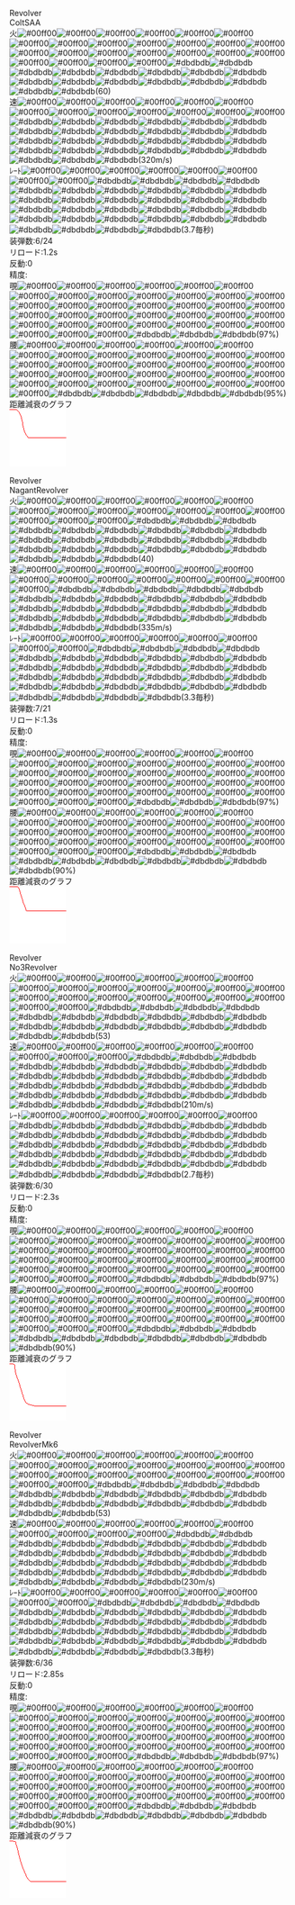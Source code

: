   
Revolver  
ColtSAA  
火![#00ff00](http://placehold.jp/00ff00/00ff00/10x10.png)![#00ff00](http://placehold.jp/00ff00/00ff00/10x10.png)![#00ff00](http://placehold.jp/00ff00/00ff00/10x10.png)![#00ff00](http://placehold.jp/00ff00/00ff00/10x10.png)![#00ff00](http://placehold.jp/00ff00/00ff00/10x10.png)![#00ff00](http://placehold.jp/00ff00/00ff00/10x10.png)![#00ff00](http://placehold.jp/00ff00/00ff00/10x10.png)![#00ff00](http://placehold.jp/00ff00/00ff00/10x10.png)![#00ff00](http://placehold.jp/00ff00/00ff00/10x10.png)![#00ff00](http://placehold.jp/00ff00/00ff00/10x10.png)![#00ff00](http://placehold.jp/00ff00/00ff00/10x10.png)![#00ff00](http://placehold.jp/00ff00/00ff00/10x10.png)![#00ff00](http://placehold.jp/00ff00/00ff00/10x10.png)![#00ff00](http://placehold.jp/00ff00/00ff00/10x10.png)![#00ff00](http://placehold.jp/00ff00/00ff00/10x10.png)![#00ff00](http://placehold.jp/00ff00/00ff00/10x10.png)![#00ff00](http://placehold.jp/00ff00/00ff00/10x10.png)![#00ff00](http://placehold.jp/00ff00/00ff00/10x10.png)![#00ff00](http://placehold.jp/00ff00/00ff00/10x10.png)![#00ff00](http://placehold.jp/00ff00/00ff00/10x10.png)![#00ff00](http://placehold.jp/00ff00/00ff00/10x10.png)![#00ff00](http://placehold.jp/00ff00/00ff00/10x10.png)![#00ff00](http://placehold.jp/00ff00/00ff00/10x10.png)![#00ff00](http://placehold.jp/00ff00/00ff00/10x10.png)![#dbdbdb](http://placehold.jp/000000/0000000/10x10.png)![#dbdbdb](http://placehold.jp/000000/0000000/10x10.png)![#dbdbdb](http://placehold.jp/000000/0000000/10x10.png)![#dbdbdb](http://placehold.jp/000000/0000000/10x10.png)![#dbdbdb](http://placehold.jp/000000/0000000/10x10.png)![#dbdbdb](http://placehold.jp/000000/0000000/10x10.png)![#dbdbdb](http://placehold.jp/000000/0000000/10x10.png)![#dbdbdb](http://placehold.jp/000000/0000000/10x10.png)![#dbdbdb](http://placehold.jp/000000/0000000/10x10.png)![#dbdbdb](http://placehold.jp/000000/0000000/10x10.png)![#dbdbdb](http://placehold.jp/000000/0000000/10x10.png)![#dbdbdb](http://placehold.jp/000000/0000000/10x10.png)![#dbdbdb](http://placehold.jp/000000/0000000/10x10.png)![#dbdbdb](http://placehold.jp/000000/0000000/10x10.png)![#dbdbdb](http://placehold.jp/000000/0000000/10x10.png)![#dbdbdb](http://placehold.jp/000000/0000000/10x10.png)(60)  
速![#00ff00](http://placehold.jp/00ff00/00ff00/10x10.png)![#00ff00](http://placehold.jp/00ff00/00ff00/10x10.png)![#00ff00](http://placehold.jp/00ff00/00ff00/10x10.png)![#00ff00](http://placehold.jp/00ff00/00ff00/10x10.png)![#00ff00](http://placehold.jp/00ff00/00ff00/10x10.png)![#00ff00](http://placehold.jp/00ff00/00ff00/10x10.png)![#00ff00](http://placehold.jp/00ff00/00ff00/10x10.png)![#00ff00](http://placehold.jp/00ff00/00ff00/10x10.png)![#00ff00](http://placehold.jp/00ff00/00ff00/10x10.png)![#00ff00](http://placehold.jp/00ff00/00ff00/10x10.png)![#00ff00](http://placehold.jp/00ff00/00ff00/10x10.png)![#00ff00](http://placehold.jp/00ff00/00ff00/10x10.png)![#00ff00](http://placehold.jp/00ff00/00ff00/10x10.png)![#dbdbdb](http://placehold.jp/000000/0000000/10x10.png)![#dbdbdb](http://placehold.jp/000000/0000000/10x10.png)![#dbdbdb](http://placehold.jp/000000/0000000/10x10.png)![#dbdbdb](http://placehold.jp/000000/0000000/10x10.png)![#dbdbdb](http://placehold.jp/000000/0000000/10x10.png)![#dbdbdb](http://placehold.jp/000000/0000000/10x10.png)![#dbdbdb](http://placehold.jp/000000/0000000/10x10.png)![#dbdbdb](http://placehold.jp/000000/0000000/10x10.png)![#dbdbdb](http://placehold.jp/000000/0000000/10x10.png)![#dbdbdb](http://placehold.jp/000000/0000000/10x10.png)![#dbdbdb](http://placehold.jp/000000/0000000/10x10.png)![#dbdbdb](http://placehold.jp/000000/0000000/10x10.png)![#dbdbdb](http://placehold.jp/000000/0000000/10x10.png)![#dbdbdb](http://placehold.jp/000000/0000000/10x10.png)![#dbdbdb](http://placehold.jp/000000/0000000/10x10.png)![#dbdbdb](http://placehold.jp/000000/0000000/10x10.png)![#dbdbdb](http://placehold.jp/000000/0000000/10x10.png)![#dbdbdb](http://placehold.jp/000000/0000000/10x10.png)![#dbdbdb](http://placehold.jp/000000/0000000/10x10.png)![#dbdbdb](http://placehold.jp/000000/0000000/10x10.png)![#dbdbdb](http://placehold.jp/000000/0000000/10x10.png)![#dbdbdb](http://placehold.jp/000000/0000000/10x10.png)![#dbdbdb](http://placehold.jp/000000/0000000/10x10.png)![#dbdbdb](http://placehold.jp/000000/0000000/10x10.png)![#dbdbdb](http://placehold.jp/000000/0000000/10x10.png)![#dbdbdb](http://placehold.jp/000000/0000000/10x10.png)![#dbdbdb](http://placehold.jp/000000/0000000/10x10.png)(320m/s)  
ﾚｰﾄ![#00ff00](http://placehold.jp/00ff00/00ff00/10x10.png)![#00ff00](http://placehold.jp/00ff00/00ff00/10x10.png)![#00ff00](http://placehold.jp/00ff00/00ff00/10x10.png)![#00ff00](http://placehold.jp/00ff00/00ff00/10x10.png)![#00ff00](http://placehold.jp/00ff00/00ff00/10x10.png)![#00ff00](http://placehold.jp/00ff00/00ff00/10x10.png)![#00ff00](http://placehold.jp/00ff00/00ff00/10x10.png)![#00ff00](http://placehold.jp/00ff00/00ff00/10x10.png)![#dbdbdb](http://placehold.jp/000000/0000000/10x10.png)![#dbdbdb](http://placehold.jp/000000/0000000/10x10.png)![#dbdbdb](http://placehold.jp/000000/0000000/10x10.png)![#dbdbdb](http://placehold.jp/000000/0000000/10x10.png)![#dbdbdb](http://placehold.jp/000000/0000000/10x10.png)![#dbdbdb](http://placehold.jp/000000/0000000/10x10.png)![#dbdbdb](http://placehold.jp/000000/0000000/10x10.png)![#dbdbdb](http://placehold.jp/000000/0000000/10x10.png)![#dbdbdb](http://placehold.jp/000000/0000000/10x10.png)![#dbdbdb](http://placehold.jp/000000/0000000/10x10.png)![#dbdbdb](http://placehold.jp/000000/0000000/10x10.png)![#dbdbdb](http://placehold.jp/000000/0000000/10x10.png)![#dbdbdb](http://placehold.jp/000000/0000000/10x10.png)![#dbdbdb](http://placehold.jp/000000/0000000/10x10.png)![#dbdbdb](http://placehold.jp/000000/0000000/10x10.png)![#dbdbdb](http://placehold.jp/000000/0000000/10x10.png)![#dbdbdb](http://placehold.jp/000000/0000000/10x10.png)![#dbdbdb](http://placehold.jp/000000/0000000/10x10.png)![#dbdbdb](http://placehold.jp/000000/0000000/10x10.png)![#dbdbdb](http://placehold.jp/000000/0000000/10x10.png)![#dbdbdb](http://placehold.jp/000000/0000000/10x10.png)![#dbdbdb](http://placehold.jp/000000/0000000/10x10.png)![#dbdbdb](http://placehold.jp/000000/0000000/10x10.png)![#dbdbdb](http://placehold.jp/000000/0000000/10x10.png)![#dbdbdb](http://placehold.jp/000000/0000000/10x10.png)![#dbdbdb](http://placehold.jp/000000/0000000/10x10.png)![#dbdbdb](http://placehold.jp/000000/0000000/10x10.png)![#dbdbdb](http://placehold.jp/000000/0000000/10x10.png)![#dbdbdb](http://placehold.jp/000000/0000000/10x10.png)![#dbdbdb](http://placehold.jp/000000/0000000/10x10.png)![#dbdbdb](http://placehold.jp/000000/0000000/10x10.png)![#dbdbdb](http://placehold.jp/000000/0000000/10x10.png)(3.7毎秒)  
装弾数:6/24  
リロード:1.2s  
反動:0  
精度:  
覗![#00ff00](http://placehold.jp/00ff00/00ff00/10x10.png)![#00ff00](http://placehold.jp/00ff00/00ff00/10x10.png)![#00ff00](http://placehold.jp/00ff00/00ff00/10x10.png)![#00ff00](http://placehold.jp/00ff00/00ff00/10x10.png)![#00ff00](http://placehold.jp/00ff00/00ff00/10x10.png)![#00ff00](http://placehold.jp/00ff00/00ff00/10x10.png)![#00ff00](http://placehold.jp/00ff00/00ff00/10x10.png)![#00ff00](http://placehold.jp/00ff00/00ff00/10x10.png)![#00ff00](http://placehold.jp/00ff00/00ff00/10x10.png)![#00ff00](http://placehold.jp/00ff00/00ff00/10x10.png)![#00ff00](http://placehold.jp/00ff00/00ff00/10x10.png)![#00ff00](http://placehold.jp/00ff00/00ff00/10x10.png)![#00ff00](http://placehold.jp/00ff00/00ff00/10x10.png)![#00ff00](http://placehold.jp/00ff00/00ff00/10x10.png)![#00ff00](http://placehold.jp/00ff00/00ff00/10x10.png)![#00ff00](http://placehold.jp/00ff00/00ff00/10x10.png)![#00ff00](http://placehold.jp/00ff00/00ff00/10x10.png)![#00ff00](http://placehold.jp/00ff00/00ff00/10x10.png)![#00ff00](http://placehold.jp/00ff00/00ff00/10x10.png)![#00ff00](http://placehold.jp/00ff00/00ff00/10x10.png)![#00ff00](http://placehold.jp/00ff00/00ff00/10x10.png)![#00ff00](http://placehold.jp/00ff00/00ff00/10x10.png)![#00ff00](http://placehold.jp/00ff00/00ff00/10x10.png)![#00ff00](http://placehold.jp/00ff00/00ff00/10x10.png)![#00ff00](http://placehold.jp/00ff00/00ff00/10x10.png)![#00ff00](http://placehold.jp/00ff00/00ff00/10x10.png)![#00ff00](http://placehold.jp/00ff00/00ff00/10x10.png)![#00ff00](http://placehold.jp/00ff00/00ff00/10x10.png)![#00ff00](http://placehold.jp/00ff00/00ff00/10x10.png)![#00ff00](http://placehold.jp/00ff00/00ff00/10x10.png)![#00ff00](http://placehold.jp/00ff00/00ff00/10x10.png)![#00ff00](http://placehold.jp/00ff00/00ff00/10x10.png)![#00ff00](http://placehold.jp/00ff00/00ff00/10x10.png)![#00ff00](http://placehold.jp/00ff00/00ff00/10x10.png)![#00ff00](http://placehold.jp/00ff00/00ff00/10x10.png)![#00ff00](http://placehold.jp/00ff00/00ff00/10x10.png)![#00ff00](http://placehold.jp/00ff00/00ff00/10x10.png)![#dbdbdb](http://placehold.jp/000000/0000000/10x10.png)![#dbdbdb](http://placehold.jp/000000/0000000/10x10.png)![#dbdbdb](http://placehold.jp/000000/0000000/10x10.png)(97%)  
腰![#00ff00](http://placehold.jp/00ff00/00ff00/10x10.png)![#00ff00](http://placehold.jp/00ff00/00ff00/10x10.png)![#00ff00](http://placehold.jp/00ff00/00ff00/10x10.png)![#00ff00](http://placehold.jp/00ff00/00ff00/10x10.png)![#00ff00](http://placehold.jp/00ff00/00ff00/10x10.png)![#00ff00](http://placehold.jp/00ff00/00ff00/10x10.png)![#00ff00](http://placehold.jp/00ff00/00ff00/10x10.png)![#00ff00](http://placehold.jp/00ff00/00ff00/10x10.png)![#00ff00](http://placehold.jp/00ff00/00ff00/10x10.png)![#00ff00](http://placehold.jp/00ff00/00ff00/10x10.png)![#00ff00](http://placehold.jp/00ff00/00ff00/10x10.png)![#00ff00](http://placehold.jp/00ff00/00ff00/10x10.png)![#00ff00](http://placehold.jp/00ff00/00ff00/10x10.png)![#00ff00](http://placehold.jp/00ff00/00ff00/10x10.png)![#00ff00](http://placehold.jp/00ff00/00ff00/10x10.png)![#00ff00](http://placehold.jp/00ff00/00ff00/10x10.png)![#00ff00](http://placehold.jp/00ff00/00ff00/10x10.png)![#00ff00](http://placehold.jp/00ff00/00ff00/10x10.png)![#00ff00](http://placehold.jp/00ff00/00ff00/10x10.png)![#00ff00](http://placehold.jp/00ff00/00ff00/10x10.png)![#00ff00](http://placehold.jp/00ff00/00ff00/10x10.png)![#00ff00](http://placehold.jp/00ff00/00ff00/10x10.png)![#00ff00](http://placehold.jp/00ff00/00ff00/10x10.png)![#00ff00](http://placehold.jp/00ff00/00ff00/10x10.png)![#00ff00](http://placehold.jp/00ff00/00ff00/10x10.png)![#00ff00](http://placehold.jp/00ff00/00ff00/10x10.png)![#00ff00](http://placehold.jp/00ff00/00ff00/10x10.png)![#00ff00](http://placehold.jp/00ff00/00ff00/10x10.png)![#00ff00](http://placehold.jp/00ff00/00ff00/10x10.png)![#00ff00](http://placehold.jp/00ff00/00ff00/10x10.png)![#00ff00](http://placehold.jp/00ff00/00ff00/10x10.png)![#00ff00](http://placehold.jp/00ff00/00ff00/10x10.png)![#00ff00](http://placehold.jp/00ff00/00ff00/10x10.png)![#00ff00](http://placehold.jp/00ff00/00ff00/10x10.png)![#00ff00](http://placehold.jp/00ff00/00ff00/10x10.png)![#dbdbdb](http://placehold.jp/000000/0000000/10x10.png)![#dbdbdb](http://placehold.jp/000000/0000000/10x10.png)![#dbdbdb](http://placehold.jp/000000/0000000/10x10.png)![#dbdbdb](http://placehold.jp/000000/0000000/10x10.png)![#dbdbdb](http://placehold.jp/000000/0000000/10x10.png)(95%)  
距離減衰のグラフ  
![ColtSAA](https://raw.githubusercontent.com/MineDeepRock/MineDeepRock.github.io/master/data/ColtSAA.png)
  
Revolver  
NagantRevolver  
火![#00ff00](http://placehold.jp/00ff00/00ff00/10x10.png)![#00ff00](http://placehold.jp/00ff00/00ff00/10x10.png)![#00ff00](http://placehold.jp/00ff00/00ff00/10x10.png)![#00ff00](http://placehold.jp/00ff00/00ff00/10x10.png)![#00ff00](http://placehold.jp/00ff00/00ff00/10x10.png)![#00ff00](http://placehold.jp/00ff00/00ff00/10x10.png)![#00ff00](http://placehold.jp/00ff00/00ff00/10x10.png)![#00ff00](http://placehold.jp/00ff00/00ff00/10x10.png)![#00ff00](http://placehold.jp/00ff00/00ff00/10x10.png)![#00ff00](http://placehold.jp/00ff00/00ff00/10x10.png)![#00ff00](http://placehold.jp/00ff00/00ff00/10x10.png)![#00ff00](http://placehold.jp/00ff00/00ff00/10x10.png)![#00ff00](http://placehold.jp/00ff00/00ff00/10x10.png)![#00ff00](http://placehold.jp/00ff00/00ff00/10x10.png)![#00ff00](http://placehold.jp/00ff00/00ff00/10x10.png)![#00ff00](http://placehold.jp/00ff00/00ff00/10x10.png)![#dbdbdb](http://placehold.jp/000000/0000000/10x10.png)![#dbdbdb](http://placehold.jp/000000/0000000/10x10.png)![#dbdbdb](http://placehold.jp/000000/0000000/10x10.png)![#dbdbdb](http://placehold.jp/000000/0000000/10x10.png)![#dbdbdb](http://placehold.jp/000000/0000000/10x10.png)![#dbdbdb](http://placehold.jp/000000/0000000/10x10.png)![#dbdbdb](http://placehold.jp/000000/0000000/10x10.png)![#dbdbdb](http://placehold.jp/000000/0000000/10x10.png)![#dbdbdb](http://placehold.jp/000000/0000000/10x10.png)![#dbdbdb](http://placehold.jp/000000/0000000/10x10.png)![#dbdbdb](http://placehold.jp/000000/0000000/10x10.png)![#dbdbdb](http://placehold.jp/000000/0000000/10x10.png)![#dbdbdb](http://placehold.jp/000000/0000000/10x10.png)![#dbdbdb](http://placehold.jp/000000/0000000/10x10.png)![#dbdbdb](http://placehold.jp/000000/0000000/10x10.png)![#dbdbdb](http://placehold.jp/000000/0000000/10x10.png)![#dbdbdb](http://placehold.jp/000000/0000000/10x10.png)![#dbdbdb](http://placehold.jp/000000/0000000/10x10.png)![#dbdbdb](http://placehold.jp/000000/0000000/10x10.png)![#dbdbdb](http://placehold.jp/000000/0000000/10x10.png)![#dbdbdb](http://placehold.jp/000000/0000000/10x10.png)![#dbdbdb](http://placehold.jp/000000/0000000/10x10.png)![#dbdbdb](http://placehold.jp/000000/0000000/10x10.png)![#dbdbdb](http://placehold.jp/000000/0000000/10x10.png)(40)  
速![#00ff00](http://placehold.jp/00ff00/00ff00/10x10.png)![#00ff00](http://placehold.jp/00ff00/00ff00/10x10.png)![#00ff00](http://placehold.jp/00ff00/00ff00/10x10.png)![#00ff00](http://placehold.jp/00ff00/00ff00/10x10.png)![#00ff00](http://placehold.jp/00ff00/00ff00/10x10.png)![#00ff00](http://placehold.jp/00ff00/00ff00/10x10.png)![#00ff00](http://placehold.jp/00ff00/00ff00/10x10.png)![#00ff00](http://placehold.jp/00ff00/00ff00/10x10.png)![#00ff00](http://placehold.jp/00ff00/00ff00/10x10.png)![#00ff00](http://placehold.jp/00ff00/00ff00/10x10.png)![#00ff00](http://placehold.jp/00ff00/00ff00/10x10.png)![#00ff00](http://placehold.jp/00ff00/00ff00/10x10.png)![#00ff00](http://placehold.jp/00ff00/00ff00/10x10.png)![#00ff00](http://placehold.jp/00ff00/00ff00/10x10.png)![#dbdbdb](http://placehold.jp/000000/0000000/10x10.png)![#dbdbdb](http://placehold.jp/000000/0000000/10x10.png)![#dbdbdb](http://placehold.jp/000000/0000000/10x10.png)![#dbdbdb](http://placehold.jp/000000/0000000/10x10.png)![#dbdbdb](http://placehold.jp/000000/0000000/10x10.png)![#dbdbdb](http://placehold.jp/000000/0000000/10x10.png)![#dbdbdb](http://placehold.jp/000000/0000000/10x10.png)![#dbdbdb](http://placehold.jp/000000/0000000/10x10.png)![#dbdbdb](http://placehold.jp/000000/0000000/10x10.png)![#dbdbdb](http://placehold.jp/000000/0000000/10x10.png)![#dbdbdb](http://placehold.jp/000000/0000000/10x10.png)![#dbdbdb](http://placehold.jp/000000/0000000/10x10.png)![#dbdbdb](http://placehold.jp/000000/0000000/10x10.png)![#dbdbdb](http://placehold.jp/000000/0000000/10x10.png)![#dbdbdb](http://placehold.jp/000000/0000000/10x10.png)![#dbdbdb](http://placehold.jp/000000/0000000/10x10.png)![#dbdbdb](http://placehold.jp/000000/0000000/10x10.png)![#dbdbdb](http://placehold.jp/000000/0000000/10x10.png)![#dbdbdb](http://placehold.jp/000000/0000000/10x10.png)![#dbdbdb](http://placehold.jp/000000/0000000/10x10.png)![#dbdbdb](http://placehold.jp/000000/0000000/10x10.png)![#dbdbdb](http://placehold.jp/000000/0000000/10x10.png)![#dbdbdb](http://placehold.jp/000000/0000000/10x10.png)![#dbdbdb](http://placehold.jp/000000/0000000/10x10.png)![#dbdbdb](http://placehold.jp/000000/0000000/10x10.png)![#dbdbdb](http://placehold.jp/000000/0000000/10x10.png)(335m/s)  
ﾚｰﾄ![#00ff00](http://placehold.jp/00ff00/00ff00/10x10.png)![#00ff00](http://placehold.jp/00ff00/00ff00/10x10.png)![#00ff00](http://placehold.jp/00ff00/00ff00/10x10.png)![#00ff00](http://placehold.jp/00ff00/00ff00/10x10.png)![#00ff00](http://placehold.jp/00ff00/00ff00/10x10.png)![#00ff00](http://placehold.jp/00ff00/00ff00/10x10.png)![#00ff00](http://placehold.jp/00ff00/00ff00/10x10.png)![#00ff00](http://placehold.jp/00ff00/00ff00/10x10.png)![#dbdbdb](http://placehold.jp/000000/0000000/10x10.png)![#dbdbdb](http://placehold.jp/000000/0000000/10x10.png)![#dbdbdb](http://placehold.jp/000000/0000000/10x10.png)![#dbdbdb](http://placehold.jp/000000/0000000/10x10.png)![#dbdbdb](http://placehold.jp/000000/0000000/10x10.png)![#dbdbdb](http://placehold.jp/000000/0000000/10x10.png)![#dbdbdb](http://placehold.jp/000000/0000000/10x10.png)![#dbdbdb](http://placehold.jp/000000/0000000/10x10.png)![#dbdbdb](http://placehold.jp/000000/0000000/10x10.png)![#dbdbdb](http://placehold.jp/000000/0000000/10x10.png)![#dbdbdb](http://placehold.jp/000000/0000000/10x10.png)![#dbdbdb](http://placehold.jp/000000/0000000/10x10.png)![#dbdbdb](http://placehold.jp/000000/0000000/10x10.png)![#dbdbdb](http://placehold.jp/000000/0000000/10x10.png)![#dbdbdb](http://placehold.jp/000000/0000000/10x10.png)![#dbdbdb](http://placehold.jp/000000/0000000/10x10.png)![#dbdbdb](http://placehold.jp/000000/0000000/10x10.png)![#dbdbdb](http://placehold.jp/000000/0000000/10x10.png)![#dbdbdb](http://placehold.jp/000000/0000000/10x10.png)![#dbdbdb](http://placehold.jp/000000/0000000/10x10.png)![#dbdbdb](http://placehold.jp/000000/0000000/10x10.png)![#dbdbdb](http://placehold.jp/000000/0000000/10x10.png)![#dbdbdb](http://placehold.jp/000000/0000000/10x10.png)![#dbdbdb](http://placehold.jp/000000/0000000/10x10.png)![#dbdbdb](http://placehold.jp/000000/0000000/10x10.png)![#dbdbdb](http://placehold.jp/000000/0000000/10x10.png)![#dbdbdb](http://placehold.jp/000000/0000000/10x10.png)![#dbdbdb](http://placehold.jp/000000/0000000/10x10.png)![#dbdbdb](http://placehold.jp/000000/0000000/10x10.png)![#dbdbdb](http://placehold.jp/000000/0000000/10x10.png)![#dbdbdb](http://placehold.jp/000000/0000000/10x10.png)![#dbdbdb](http://placehold.jp/000000/0000000/10x10.png)(3.3毎秒)  
装弾数:7/21  
リロード:1.3s  
反動:0  
精度:  
覗![#00ff00](http://placehold.jp/00ff00/00ff00/10x10.png)![#00ff00](http://placehold.jp/00ff00/00ff00/10x10.png)![#00ff00](http://placehold.jp/00ff00/00ff00/10x10.png)![#00ff00](http://placehold.jp/00ff00/00ff00/10x10.png)![#00ff00](http://placehold.jp/00ff00/00ff00/10x10.png)![#00ff00](http://placehold.jp/00ff00/00ff00/10x10.png)![#00ff00](http://placehold.jp/00ff00/00ff00/10x10.png)![#00ff00](http://placehold.jp/00ff00/00ff00/10x10.png)![#00ff00](http://placehold.jp/00ff00/00ff00/10x10.png)![#00ff00](http://placehold.jp/00ff00/00ff00/10x10.png)![#00ff00](http://placehold.jp/00ff00/00ff00/10x10.png)![#00ff00](http://placehold.jp/00ff00/00ff00/10x10.png)![#00ff00](http://placehold.jp/00ff00/00ff00/10x10.png)![#00ff00](http://placehold.jp/00ff00/00ff00/10x10.png)![#00ff00](http://placehold.jp/00ff00/00ff00/10x10.png)![#00ff00](http://placehold.jp/00ff00/00ff00/10x10.png)![#00ff00](http://placehold.jp/00ff00/00ff00/10x10.png)![#00ff00](http://placehold.jp/00ff00/00ff00/10x10.png)![#00ff00](http://placehold.jp/00ff00/00ff00/10x10.png)![#00ff00](http://placehold.jp/00ff00/00ff00/10x10.png)![#00ff00](http://placehold.jp/00ff00/00ff00/10x10.png)![#00ff00](http://placehold.jp/00ff00/00ff00/10x10.png)![#00ff00](http://placehold.jp/00ff00/00ff00/10x10.png)![#00ff00](http://placehold.jp/00ff00/00ff00/10x10.png)![#00ff00](http://placehold.jp/00ff00/00ff00/10x10.png)![#00ff00](http://placehold.jp/00ff00/00ff00/10x10.png)![#00ff00](http://placehold.jp/00ff00/00ff00/10x10.png)![#00ff00](http://placehold.jp/00ff00/00ff00/10x10.png)![#00ff00](http://placehold.jp/00ff00/00ff00/10x10.png)![#00ff00](http://placehold.jp/00ff00/00ff00/10x10.png)![#00ff00](http://placehold.jp/00ff00/00ff00/10x10.png)![#00ff00](http://placehold.jp/00ff00/00ff00/10x10.png)![#00ff00](http://placehold.jp/00ff00/00ff00/10x10.png)![#00ff00](http://placehold.jp/00ff00/00ff00/10x10.png)![#00ff00](http://placehold.jp/00ff00/00ff00/10x10.png)![#00ff00](http://placehold.jp/00ff00/00ff00/10x10.png)![#00ff00](http://placehold.jp/00ff00/00ff00/10x10.png)![#dbdbdb](http://placehold.jp/000000/0000000/10x10.png)![#dbdbdb](http://placehold.jp/000000/0000000/10x10.png)![#dbdbdb](http://placehold.jp/000000/0000000/10x10.png)(97%)  
腰![#00ff00](http://placehold.jp/00ff00/00ff00/10x10.png)![#00ff00](http://placehold.jp/00ff00/00ff00/10x10.png)![#00ff00](http://placehold.jp/00ff00/00ff00/10x10.png)![#00ff00](http://placehold.jp/00ff00/00ff00/10x10.png)![#00ff00](http://placehold.jp/00ff00/00ff00/10x10.png)![#00ff00](http://placehold.jp/00ff00/00ff00/10x10.png)![#00ff00](http://placehold.jp/00ff00/00ff00/10x10.png)![#00ff00](http://placehold.jp/00ff00/00ff00/10x10.png)![#00ff00](http://placehold.jp/00ff00/00ff00/10x10.png)![#00ff00](http://placehold.jp/00ff00/00ff00/10x10.png)![#00ff00](http://placehold.jp/00ff00/00ff00/10x10.png)![#00ff00](http://placehold.jp/00ff00/00ff00/10x10.png)![#00ff00](http://placehold.jp/00ff00/00ff00/10x10.png)![#00ff00](http://placehold.jp/00ff00/00ff00/10x10.png)![#00ff00](http://placehold.jp/00ff00/00ff00/10x10.png)![#00ff00](http://placehold.jp/00ff00/00ff00/10x10.png)![#00ff00](http://placehold.jp/00ff00/00ff00/10x10.png)![#00ff00](http://placehold.jp/00ff00/00ff00/10x10.png)![#00ff00](http://placehold.jp/00ff00/00ff00/10x10.png)![#00ff00](http://placehold.jp/00ff00/00ff00/10x10.png)![#00ff00](http://placehold.jp/00ff00/00ff00/10x10.png)![#00ff00](http://placehold.jp/00ff00/00ff00/10x10.png)![#00ff00](http://placehold.jp/00ff00/00ff00/10x10.png)![#00ff00](http://placehold.jp/00ff00/00ff00/10x10.png)![#00ff00](http://placehold.jp/00ff00/00ff00/10x10.png)![#00ff00](http://placehold.jp/00ff00/00ff00/10x10.png)![#00ff00](http://placehold.jp/00ff00/00ff00/10x10.png)![#00ff00](http://placehold.jp/00ff00/00ff00/10x10.png)![#00ff00](http://placehold.jp/00ff00/00ff00/10x10.png)![#00ff00](http://placehold.jp/00ff00/00ff00/10x10.png)![#dbdbdb](http://placehold.jp/000000/0000000/10x10.png)![#dbdbdb](http://placehold.jp/000000/0000000/10x10.png)![#dbdbdb](http://placehold.jp/000000/0000000/10x10.png)![#dbdbdb](http://placehold.jp/000000/0000000/10x10.png)![#dbdbdb](http://placehold.jp/000000/0000000/10x10.png)![#dbdbdb](http://placehold.jp/000000/0000000/10x10.png)![#dbdbdb](http://placehold.jp/000000/0000000/10x10.png)![#dbdbdb](http://placehold.jp/000000/0000000/10x10.png)![#dbdbdb](http://placehold.jp/000000/0000000/10x10.png)![#dbdbdb](http://placehold.jp/000000/0000000/10x10.png)(90%)  
距離減衰のグラフ  
![NagantRevolver](https://raw.githubusercontent.com/MineDeepRock/MineDeepRock.github.io/master/data/NagantRevolver.png)
  
Revolver  
No3Revolver  
火![#00ff00](http://placehold.jp/00ff00/00ff00/10x10.png)![#00ff00](http://placehold.jp/00ff00/00ff00/10x10.png)![#00ff00](http://placehold.jp/00ff00/00ff00/10x10.png)![#00ff00](http://placehold.jp/00ff00/00ff00/10x10.png)![#00ff00](http://placehold.jp/00ff00/00ff00/10x10.png)![#00ff00](http://placehold.jp/00ff00/00ff00/10x10.png)![#00ff00](http://placehold.jp/00ff00/00ff00/10x10.png)![#00ff00](http://placehold.jp/00ff00/00ff00/10x10.png)![#00ff00](http://placehold.jp/00ff00/00ff00/10x10.png)![#00ff00](http://placehold.jp/00ff00/00ff00/10x10.png)![#00ff00](http://placehold.jp/00ff00/00ff00/10x10.png)![#00ff00](http://placehold.jp/00ff00/00ff00/10x10.png)![#00ff00](http://placehold.jp/00ff00/00ff00/10x10.png)![#00ff00](http://placehold.jp/00ff00/00ff00/10x10.png)![#00ff00](http://placehold.jp/00ff00/00ff00/10x10.png)![#00ff00](http://placehold.jp/00ff00/00ff00/10x10.png)![#00ff00](http://placehold.jp/00ff00/00ff00/10x10.png)![#00ff00](http://placehold.jp/00ff00/00ff00/10x10.png)![#00ff00](http://placehold.jp/00ff00/00ff00/10x10.png)![#00ff00](http://placehold.jp/00ff00/00ff00/10x10.png)![#00ff00](http://placehold.jp/00ff00/00ff00/10x10.png)![#00ff00](http://placehold.jp/00ff00/00ff00/10x10.png)![#dbdbdb](http://placehold.jp/000000/0000000/10x10.png)![#dbdbdb](http://placehold.jp/000000/0000000/10x10.png)![#dbdbdb](http://placehold.jp/000000/0000000/10x10.png)![#dbdbdb](http://placehold.jp/000000/0000000/10x10.png)![#dbdbdb](http://placehold.jp/000000/0000000/10x10.png)![#dbdbdb](http://placehold.jp/000000/0000000/10x10.png)![#dbdbdb](http://placehold.jp/000000/0000000/10x10.png)![#dbdbdb](http://placehold.jp/000000/0000000/10x10.png)![#dbdbdb](http://placehold.jp/000000/0000000/10x10.png)![#dbdbdb](http://placehold.jp/000000/0000000/10x10.png)![#dbdbdb](http://placehold.jp/000000/0000000/10x10.png)![#dbdbdb](http://placehold.jp/000000/0000000/10x10.png)![#dbdbdb](http://placehold.jp/000000/0000000/10x10.png)![#dbdbdb](http://placehold.jp/000000/0000000/10x10.png)![#dbdbdb](http://placehold.jp/000000/0000000/10x10.png)![#dbdbdb](http://placehold.jp/000000/0000000/10x10.png)![#dbdbdb](http://placehold.jp/000000/0000000/10x10.png)![#dbdbdb](http://placehold.jp/000000/0000000/10x10.png)(53)  
速![#00ff00](http://placehold.jp/00ff00/00ff00/10x10.png)![#00ff00](http://placehold.jp/00ff00/00ff00/10x10.png)![#00ff00](http://placehold.jp/00ff00/00ff00/10x10.png)![#00ff00](http://placehold.jp/00ff00/00ff00/10x10.png)![#00ff00](http://placehold.jp/00ff00/00ff00/10x10.png)![#00ff00](http://placehold.jp/00ff00/00ff00/10x10.png)![#00ff00](http://placehold.jp/00ff00/00ff00/10x10.png)![#00ff00](http://placehold.jp/00ff00/00ff00/10x10.png)![#00ff00](http://placehold.jp/00ff00/00ff00/10x10.png)![#dbdbdb](http://placehold.jp/000000/0000000/10x10.png)![#dbdbdb](http://placehold.jp/000000/0000000/10x10.png)![#dbdbdb](http://placehold.jp/000000/0000000/10x10.png)![#dbdbdb](http://placehold.jp/000000/0000000/10x10.png)![#dbdbdb](http://placehold.jp/000000/0000000/10x10.png)![#dbdbdb](http://placehold.jp/000000/0000000/10x10.png)![#dbdbdb](http://placehold.jp/000000/0000000/10x10.png)![#dbdbdb](http://placehold.jp/000000/0000000/10x10.png)![#dbdbdb](http://placehold.jp/000000/0000000/10x10.png)![#dbdbdb](http://placehold.jp/000000/0000000/10x10.png)![#dbdbdb](http://placehold.jp/000000/0000000/10x10.png)![#dbdbdb](http://placehold.jp/000000/0000000/10x10.png)![#dbdbdb](http://placehold.jp/000000/0000000/10x10.png)![#dbdbdb](http://placehold.jp/000000/0000000/10x10.png)![#dbdbdb](http://placehold.jp/000000/0000000/10x10.png)![#dbdbdb](http://placehold.jp/000000/0000000/10x10.png)![#dbdbdb](http://placehold.jp/000000/0000000/10x10.png)![#dbdbdb](http://placehold.jp/000000/0000000/10x10.png)![#dbdbdb](http://placehold.jp/000000/0000000/10x10.png)![#dbdbdb](http://placehold.jp/000000/0000000/10x10.png)![#dbdbdb](http://placehold.jp/000000/0000000/10x10.png)![#dbdbdb](http://placehold.jp/000000/0000000/10x10.png)![#dbdbdb](http://placehold.jp/000000/0000000/10x10.png)![#dbdbdb](http://placehold.jp/000000/0000000/10x10.png)![#dbdbdb](http://placehold.jp/000000/0000000/10x10.png)![#dbdbdb](http://placehold.jp/000000/0000000/10x10.png)![#dbdbdb](http://placehold.jp/000000/0000000/10x10.png)![#dbdbdb](http://placehold.jp/000000/0000000/10x10.png)![#dbdbdb](http://placehold.jp/000000/0000000/10x10.png)![#dbdbdb](http://placehold.jp/000000/0000000/10x10.png)![#dbdbdb](http://placehold.jp/000000/0000000/10x10.png)(210m/s)  
ﾚｰﾄ![#00ff00](http://placehold.jp/00ff00/00ff00/10x10.png)![#00ff00](http://placehold.jp/00ff00/00ff00/10x10.png)![#00ff00](http://placehold.jp/00ff00/00ff00/10x10.png)![#00ff00](http://placehold.jp/00ff00/00ff00/10x10.png)![#00ff00](http://placehold.jp/00ff00/00ff00/10x10.png)![#00ff00](http://placehold.jp/00ff00/00ff00/10x10.png)![#dbdbdb](http://placehold.jp/000000/0000000/10x10.png)![#dbdbdb](http://placehold.jp/000000/0000000/10x10.png)![#dbdbdb](http://placehold.jp/000000/0000000/10x10.png)![#dbdbdb](http://placehold.jp/000000/0000000/10x10.png)![#dbdbdb](http://placehold.jp/000000/0000000/10x10.png)![#dbdbdb](http://placehold.jp/000000/0000000/10x10.png)![#dbdbdb](http://placehold.jp/000000/0000000/10x10.png)![#dbdbdb](http://placehold.jp/000000/0000000/10x10.png)![#dbdbdb](http://placehold.jp/000000/0000000/10x10.png)![#dbdbdb](http://placehold.jp/000000/0000000/10x10.png)![#dbdbdb](http://placehold.jp/000000/0000000/10x10.png)![#dbdbdb](http://placehold.jp/000000/0000000/10x10.png)![#dbdbdb](http://placehold.jp/000000/0000000/10x10.png)![#dbdbdb](http://placehold.jp/000000/0000000/10x10.png)![#dbdbdb](http://placehold.jp/000000/0000000/10x10.png)![#dbdbdb](http://placehold.jp/000000/0000000/10x10.png)![#dbdbdb](http://placehold.jp/000000/0000000/10x10.png)![#dbdbdb](http://placehold.jp/000000/0000000/10x10.png)![#dbdbdb](http://placehold.jp/000000/0000000/10x10.png)![#dbdbdb](http://placehold.jp/000000/0000000/10x10.png)![#dbdbdb](http://placehold.jp/000000/0000000/10x10.png)![#dbdbdb](http://placehold.jp/000000/0000000/10x10.png)![#dbdbdb](http://placehold.jp/000000/0000000/10x10.png)![#dbdbdb](http://placehold.jp/000000/0000000/10x10.png)![#dbdbdb](http://placehold.jp/000000/0000000/10x10.png)![#dbdbdb](http://placehold.jp/000000/0000000/10x10.png)![#dbdbdb](http://placehold.jp/000000/0000000/10x10.png)![#dbdbdb](http://placehold.jp/000000/0000000/10x10.png)![#dbdbdb](http://placehold.jp/000000/0000000/10x10.png)![#dbdbdb](http://placehold.jp/000000/0000000/10x10.png)![#dbdbdb](http://placehold.jp/000000/0000000/10x10.png)![#dbdbdb](http://placehold.jp/000000/0000000/10x10.png)![#dbdbdb](http://placehold.jp/000000/0000000/10x10.png)![#dbdbdb](http://placehold.jp/000000/0000000/10x10.png)(2.7毎秒)  
装弾数:6/30  
リロード:2.3s  
反動:0  
精度:  
覗![#00ff00](http://placehold.jp/00ff00/00ff00/10x10.png)![#00ff00](http://placehold.jp/00ff00/00ff00/10x10.png)![#00ff00](http://placehold.jp/00ff00/00ff00/10x10.png)![#00ff00](http://placehold.jp/00ff00/00ff00/10x10.png)![#00ff00](http://placehold.jp/00ff00/00ff00/10x10.png)![#00ff00](http://placehold.jp/00ff00/00ff00/10x10.png)![#00ff00](http://placehold.jp/00ff00/00ff00/10x10.png)![#00ff00](http://placehold.jp/00ff00/00ff00/10x10.png)![#00ff00](http://placehold.jp/00ff00/00ff00/10x10.png)![#00ff00](http://placehold.jp/00ff00/00ff00/10x10.png)![#00ff00](http://placehold.jp/00ff00/00ff00/10x10.png)![#00ff00](http://placehold.jp/00ff00/00ff00/10x10.png)![#00ff00](http://placehold.jp/00ff00/00ff00/10x10.png)![#00ff00](http://placehold.jp/00ff00/00ff00/10x10.png)![#00ff00](http://placehold.jp/00ff00/00ff00/10x10.png)![#00ff00](http://placehold.jp/00ff00/00ff00/10x10.png)![#00ff00](http://placehold.jp/00ff00/00ff00/10x10.png)![#00ff00](http://placehold.jp/00ff00/00ff00/10x10.png)![#00ff00](http://placehold.jp/00ff00/00ff00/10x10.png)![#00ff00](http://placehold.jp/00ff00/00ff00/10x10.png)![#00ff00](http://placehold.jp/00ff00/00ff00/10x10.png)![#00ff00](http://placehold.jp/00ff00/00ff00/10x10.png)![#00ff00](http://placehold.jp/00ff00/00ff00/10x10.png)![#00ff00](http://placehold.jp/00ff00/00ff00/10x10.png)![#00ff00](http://placehold.jp/00ff00/00ff00/10x10.png)![#00ff00](http://placehold.jp/00ff00/00ff00/10x10.png)![#00ff00](http://placehold.jp/00ff00/00ff00/10x10.png)![#00ff00](http://placehold.jp/00ff00/00ff00/10x10.png)![#00ff00](http://placehold.jp/00ff00/00ff00/10x10.png)![#00ff00](http://placehold.jp/00ff00/00ff00/10x10.png)![#00ff00](http://placehold.jp/00ff00/00ff00/10x10.png)![#00ff00](http://placehold.jp/00ff00/00ff00/10x10.png)![#00ff00](http://placehold.jp/00ff00/00ff00/10x10.png)![#00ff00](http://placehold.jp/00ff00/00ff00/10x10.png)![#00ff00](http://placehold.jp/00ff00/00ff00/10x10.png)![#00ff00](http://placehold.jp/00ff00/00ff00/10x10.png)![#00ff00](http://placehold.jp/00ff00/00ff00/10x10.png)![#dbdbdb](http://placehold.jp/000000/0000000/10x10.png)![#dbdbdb](http://placehold.jp/000000/0000000/10x10.png)![#dbdbdb](http://placehold.jp/000000/0000000/10x10.png)(97%)  
腰![#00ff00](http://placehold.jp/00ff00/00ff00/10x10.png)![#00ff00](http://placehold.jp/00ff00/00ff00/10x10.png)![#00ff00](http://placehold.jp/00ff00/00ff00/10x10.png)![#00ff00](http://placehold.jp/00ff00/00ff00/10x10.png)![#00ff00](http://placehold.jp/00ff00/00ff00/10x10.png)![#00ff00](http://placehold.jp/00ff00/00ff00/10x10.png)![#00ff00](http://placehold.jp/00ff00/00ff00/10x10.png)![#00ff00](http://placehold.jp/00ff00/00ff00/10x10.png)![#00ff00](http://placehold.jp/00ff00/00ff00/10x10.png)![#00ff00](http://placehold.jp/00ff00/00ff00/10x10.png)![#00ff00](http://placehold.jp/00ff00/00ff00/10x10.png)![#00ff00](http://placehold.jp/00ff00/00ff00/10x10.png)![#00ff00](http://placehold.jp/00ff00/00ff00/10x10.png)![#00ff00](http://placehold.jp/00ff00/00ff00/10x10.png)![#00ff00](http://placehold.jp/00ff00/00ff00/10x10.png)![#00ff00](http://placehold.jp/00ff00/00ff00/10x10.png)![#00ff00](http://placehold.jp/00ff00/00ff00/10x10.png)![#00ff00](http://placehold.jp/00ff00/00ff00/10x10.png)![#00ff00](http://placehold.jp/00ff00/00ff00/10x10.png)![#00ff00](http://placehold.jp/00ff00/00ff00/10x10.png)![#00ff00](http://placehold.jp/00ff00/00ff00/10x10.png)![#00ff00](http://placehold.jp/00ff00/00ff00/10x10.png)![#00ff00](http://placehold.jp/00ff00/00ff00/10x10.png)![#00ff00](http://placehold.jp/00ff00/00ff00/10x10.png)![#00ff00](http://placehold.jp/00ff00/00ff00/10x10.png)![#00ff00](http://placehold.jp/00ff00/00ff00/10x10.png)![#00ff00](http://placehold.jp/00ff00/00ff00/10x10.png)![#00ff00](http://placehold.jp/00ff00/00ff00/10x10.png)![#00ff00](http://placehold.jp/00ff00/00ff00/10x10.png)![#00ff00](http://placehold.jp/00ff00/00ff00/10x10.png)![#dbdbdb](http://placehold.jp/000000/0000000/10x10.png)![#dbdbdb](http://placehold.jp/000000/0000000/10x10.png)![#dbdbdb](http://placehold.jp/000000/0000000/10x10.png)![#dbdbdb](http://placehold.jp/000000/0000000/10x10.png)![#dbdbdb](http://placehold.jp/000000/0000000/10x10.png)![#dbdbdb](http://placehold.jp/000000/0000000/10x10.png)![#dbdbdb](http://placehold.jp/000000/0000000/10x10.png)![#dbdbdb](http://placehold.jp/000000/0000000/10x10.png)![#dbdbdb](http://placehold.jp/000000/0000000/10x10.png)![#dbdbdb](http://placehold.jp/000000/0000000/10x10.png)(90%)  
距離減衰のグラフ  
![No3Revolver](https://raw.githubusercontent.com/MineDeepRock/MineDeepRock.github.io/master/data/No3Revolver.png)
  
Revolver  
RevolverMk6  
火![#00ff00](http://placehold.jp/00ff00/00ff00/10x10.png)![#00ff00](http://placehold.jp/00ff00/00ff00/10x10.png)![#00ff00](http://placehold.jp/00ff00/00ff00/10x10.png)![#00ff00](http://placehold.jp/00ff00/00ff00/10x10.png)![#00ff00](http://placehold.jp/00ff00/00ff00/10x10.png)![#00ff00](http://placehold.jp/00ff00/00ff00/10x10.png)![#00ff00](http://placehold.jp/00ff00/00ff00/10x10.png)![#00ff00](http://placehold.jp/00ff00/00ff00/10x10.png)![#00ff00](http://placehold.jp/00ff00/00ff00/10x10.png)![#00ff00](http://placehold.jp/00ff00/00ff00/10x10.png)![#00ff00](http://placehold.jp/00ff00/00ff00/10x10.png)![#00ff00](http://placehold.jp/00ff00/00ff00/10x10.png)![#00ff00](http://placehold.jp/00ff00/00ff00/10x10.png)![#00ff00](http://placehold.jp/00ff00/00ff00/10x10.png)![#00ff00](http://placehold.jp/00ff00/00ff00/10x10.png)![#00ff00](http://placehold.jp/00ff00/00ff00/10x10.png)![#00ff00](http://placehold.jp/00ff00/00ff00/10x10.png)![#00ff00](http://placehold.jp/00ff00/00ff00/10x10.png)![#00ff00](http://placehold.jp/00ff00/00ff00/10x10.png)![#00ff00](http://placehold.jp/00ff00/00ff00/10x10.png)![#00ff00](http://placehold.jp/00ff00/00ff00/10x10.png)![#00ff00](http://placehold.jp/00ff00/00ff00/10x10.png)![#dbdbdb](http://placehold.jp/000000/0000000/10x10.png)![#dbdbdb](http://placehold.jp/000000/0000000/10x10.png)![#dbdbdb](http://placehold.jp/000000/0000000/10x10.png)![#dbdbdb](http://placehold.jp/000000/0000000/10x10.png)![#dbdbdb](http://placehold.jp/000000/0000000/10x10.png)![#dbdbdb](http://placehold.jp/000000/0000000/10x10.png)![#dbdbdb](http://placehold.jp/000000/0000000/10x10.png)![#dbdbdb](http://placehold.jp/000000/0000000/10x10.png)![#dbdbdb](http://placehold.jp/000000/0000000/10x10.png)![#dbdbdb](http://placehold.jp/000000/0000000/10x10.png)![#dbdbdb](http://placehold.jp/000000/0000000/10x10.png)![#dbdbdb](http://placehold.jp/000000/0000000/10x10.png)![#dbdbdb](http://placehold.jp/000000/0000000/10x10.png)![#dbdbdb](http://placehold.jp/000000/0000000/10x10.png)![#dbdbdb](http://placehold.jp/000000/0000000/10x10.png)![#dbdbdb](http://placehold.jp/000000/0000000/10x10.png)![#dbdbdb](http://placehold.jp/000000/0000000/10x10.png)![#dbdbdb](http://placehold.jp/000000/0000000/10x10.png)(53)  
速![#00ff00](http://placehold.jp/00ff00/00ff00/10x10.png)![#00ff00](http://placehold.jp/00ff00/00ff00/10x10.png)![#00ff00](http://placehold.jp/00ff00/00ff00/10x10.png)![#00ff00](http://placehold.jp/00ff00/00ff00/10x10.png)![#00ff00](http://placehold.jp/00ff00/00ff00/10x10.png)![#00ff00](http://placehold.jp/00ff00/00ff00/10x10.png)![#00ff00](http://placehold.jp/00ff00/00ff00/10x10.png)![#00ff00](http://placehold.jp/00ff00/00ff00/10x10.png)![#00ff00](http://placehold.jp/00ff00/00ff00/10x10.png)![#00ff00](http://placehold.jp/00ff00/00ff00/10x10.png)![#dbdbdb](http://placehold.jp/000000/0000000/10x10.png)![#dbdbdb](http://placehold.jp/000000/0000000/10x10.png)![#dbdbdb](http://placehold.jp/000000/0000000/10x10.png)![#dbdbdb](http://placehold.jp/000000/0000000/10x10.png)![#dbdbdb](http://placehold.jp/000000/0000000/10x10.png)![#dbdbdb](http://placehold.jp/000000/0000000/10x10.png)![#dbdbdb](http://placehold.jp/000000/0000000/10x10.png)![#dbdbdb](http://placehold.jp/000000/0000000/10x10.png)![#dbdbdb](http://placehold.jp/000000/0000000/10x10.png)![#dbdbdb](http://placehold.jp/000000/0000000/10x10.png)![#dbdbdb](http://placehold.jp/000000/0000000/10x10.png)![#dbdbdb](http://placehold.jp/000000/0000000/10x10.png)![#dbdbdb](http://placehold.jp/000000/0000000/10x10.png)![#dbdbdb](http://placehold.jp/000000/0000000/10x10.png)![#dbdbdb](http://placehold.jp/000000/0000000/10x10.png)![#dbdbdb](http://placehold.jp/000000/0000000/10x10.png)![#dbdbdb](http://placehold.jp/000000/0000000/10x10.png)![#dbdbdb](http://placehold.jp/000000/0000000/10x10.png)![#dbdbdb](http://placehold.jp/000000/0000000/10x10.png)![#dbdbdb](http://placehold.jp/000000/0000000/10x10.png)![#dbdbdb](http://placehold.jp/000000/0000000/10x10.png)![#dbdbdb](http://placehold.jp/000000/0000000/10x10.png)![#dbdbdb](http://placehold.jp/000000/0000000/10x10.png)![#dbdbdb](http://placehold.jp/000000/0000000/10x10.png)![#dbdbdb](http://placehold.jp/000000/0000000/10x10.png)![#dbdbdb](http://placehold.jp/000000/0000000/10x10.png)![#dbdbdb](http://placehold.jp/000000/0000000/10x10.png)![#dbdbdb](http://placehold.jp/000000/0000000/10x10.png)![#dbdbdb](http://placehold.jp/000000/0000000/10x10.png)![#dbdbdb](http://placehold.jp/000000/0000000/10x10.png)(230m/s)  
ﾚｰﾄ![#00ff00](http://placehold.jp/00ff00/00ff00/10x10.png)![#00ff00](http://placehold.jp/00ff00/00ff00/10x10.png)![#00ff00](http://placehold.jp/00ff00/00ff00/10x10.png)![#00ff00](http://placehold.jp/00ff00/00ff00/10x10.png)![#00ff00](http://placehold.jp/00ff00/00ff00/10x10.png)![#00ff00](http://placehold.jp/00ff00/00ff00/10x10.png)![#00ff00](http://placehold.jp/00ff00/00ff00/10x10.png)![#00ff00](http://placehold.jp/00ff00/00ff00/10x10.png)![#dbdbdb](http://placehold.jp/000000/0000000/10x10.png)![#dbdbdb](http://placehold.jp/000000/0000000/10x10.png)![#dbdbdb](http://placehold.jp/000000/0000000/10x10.png)![#dbdbdb](http://placehold.jp/000000/0000000/10x10.png)![#dbdbdb](http://placehold.jp/000000/0000000/10x10.png)![#dbdbdb](http://placehold.jp/000000/0000000/10x10.png)![#dbdbdb](http://placehold.jp/000000/0000000/10x10.png)![#dbdbdb](http://placehold.jp/000000/0000000/10x10.png)![#dbdbdb](http://placehold.jp/000000/0000000/10x10.png)![#dbdbdb](http://placehold.jp/000000/0000000/10x10.png)![#dbdbdb](http://placehold.jp/000000/0000000/10x10.png)![#dbdbdb](http://placehold.jp/000000/0000000/10x10.png)![#dbdbdb](http://placehold.jp/000000/0000000/10x10.png)![#dbdbdb](http://placehold.jp/000000/0000000/10x10.png)![#dbdbdb](http://placehold.jp/000000/0000000/10x10.png)![#dbdbdb](http://placehold.jp/000000/0000000/10x10.png)![#dbdbdb](http://placehold.jp/000000/0000000/10x10.png)![#dbdbdb](http://placehold.jp/000000/0000000/10x10.png)![#dbdbdb](http://placehold.jp/000000/0000000/10x10.png)![#dbdbdb](http://placehold.jp/000000/0000000/10x10.png)![#dbdbdb](http://placehold.jp/000000/0000000/10x10.png)![#dbdbdb](http://placehold.jp/000000/0000000/10x10.png)![#dbdbdb](http://placehold.jp/000000/0000000/10x10.png)![#dbdbdb](http://placehold.jp/000000/0000000/10x10.png)![#dbdbdb](http://placehold.jp/000000/0000000/10x10.png)![#dbdbdb](http://placehold.jp/000000/0000000/10x10.png)![#dbdbdb](http://placehold.jp/000000/0000000/10x10.png)![#dbdbdb](http://placehold.jp/000000/0000000/10x10.png)![#dbdbdb](http://placehold.jp/000000/0000000/10x10.png)![#dbdbdb](http://placehold.jp/000000/0000000/10x10.png)![#dbdbdb](http://placehold.jp/000000/0000000/10x10.png)![#dbdbdb](http://placehold.jp/000000/0000000/10x10.png)(3.3毎秒)  
装弾数:6/36  
リロード:2.85s  
反動:0  
精度:  
覗![#00ff00](http://placehold.jp/00ff00/00ff00/10x10.png)![#00ff00](http://placehold.jp/00ff00/00ff00/10x10.png)![#00ff00](http://placehold.jp/00ff00/00ff00/10x10.png)![#00ff00](http://placehold.jp/00ff00/00ff00/10x10.png)![#00ff00](http://placehold.jp/00ff00/00ff00/10x10.png)![#00ff00](http://placehold.jp/00ff00/00ff00/10x10.png)![#00ff00](http://placehold.jp/00ff00/00ff00/10x10.png)![#00ff00](http://placehold.jp/00ff00/00ff00/10x10.png)![#00ff00](http://placehold.jp/00ff00/00ff00/10x10.png)![#00ff00](http://placehold.jp/00ff00/00ff00/10x10.png)![#00ff00](http://placehold.jp/00ff00/00ff00/10x10.png)![#00ff00](http://placehold.jp/00ff00/00ff00/10x10.png)![#00ff00](http://placehold.jp/00ff00/00ff00/10x10.png)![#00ff00](http://placehold.jp/00ff00/00ff00/10x10.png)![#00ff00](http://placehold.jp/00ff00/00ff00/10x10.png)![#00ff00](http://placehold.jp/00ff00/00ff00/10x10.png)![#00ff00](http://placehold.jp/00ff00/00ff00/10x10.png)![#00ff00](http://placehold.jp/00ff00/00ff00/10x10.png)![#00ff00](http://placehold.jp/00ff00/00ff00/10x10.png)![#00ff00](http://placehold.jp/00ff00/00ff00/10x10.png)![#00ff00](http://placehold.jp/00ff00/00ff00/10x10.png)![#00ff00](http://placehold.jp/00ff00/00ff00/10x10.png)![#00ff00](http://placehold.jp/00ff00/00ff00/10x10.png)![#00ff00](http://placehold.jp/00ff00/00ff00/10x10.png)![#00ff00](http://placehold.jp/00ff00/00ff00/10x10.png)![#00ff00](http://placehold.jp/00ff00/00ff00/10x10.png)![#00ff00](http://placehold.jp/00ff00/00ff00/10x10.png)![#00ff00](http://placehold.jp/00ff00/00ff00/10x10.png)![#00ff00](http://placehold.jp/00ff00/00ff00/10x10.png)![#00ff00](http://placehold.jp/00ff00/00ff00/10x10.png)![#00ff00](http://placehold.jp/00ff00/00ff00/10x10.png)![#00ff00](http://placehold.jp/00ff00/00ff00/10x10.png)![#00ff00](http://placehold.jp/00ff00/00ff00/10x10.png)![#00ff00](http://placehold.jp/00ff00/00ff00/10x10.png)![#00ff00](http://placehold.jp/00ff00/00ff00/10x10.png)![#00ff00](http://placehold.jp/00ff00/00ff00/10x10.png)![#00ff00](http://placehold.jp/00ff00/00ff00/10x10.png)![#dbdbdb](http://placehold.jp/000000/0000000/10x10.png)![#dbdbdb](http://placehold.jp/000000/0000000/10x10.png)![#dbdbdb](http://placehold.jp/000000/0000000/10x10.png)(97%)  
腰![#00ff00](http://placehold.jp/00ff00/00ff00/10x10.png)![#00ff00](http://placehold.jp/00ff00/00ff00/10x10.png)![#00ff00](http://placehold.jp/00ff00/00ff00/10x10.png)![#00ff00](http://placehold.jp/00ff00/00ff00/10x10.png)![#00ff00](http://placehold.jp/00ff00/00ff00/10x10.png)![#00ff00](http://placehold.jp/00ff00/00ff00/10x10.png)![#00ff00](http://placehold.jp/00ff00/00ff00/10x10.png)![#00ff00](http://placehold.jp/00ff00/00ff00/10x10.png)![#00ff00](http://placehold.jp/00ff00/00ff00/10x10.png)![#00ff00](http://placehold.jp/00ff00/00ff00/10x10.png)![#00ff00](http://placehold.jp/00ff00/00ff00/10x10.png)![#00ff00](http://placehold.jp/00ff00/00ff00/10x10.png)![#00ff00](http://placehold.jp/00ff00/00ff00/10x10.png)![#00ff00](http://placehold.jp/00ff00/00ff00/10x10.png)![#00ff00](http://placehold.jp/00ff00/00ff00/10x10.png)![#00ff00](http://placehold.jp/00ff00/00ff00/10x10.png)![#00ff00](http://placehold.jp/00ff00/00ff00/10x10.png)![#00ff00](http://placehold.jp/00ff00/00ff00/10x10.png)![#00ff00](http://placehold.jp/00ff00/00ff00/10x10.png)![#00ff00](http://placehold.jp/00ff00/00ff00/10x10.png)![#00ff00](http://placehold.jp/00ff00/00ff00/10x10.png)![#00ff00](http://placehold.jp/00ff00/00ff00/10x10.png)![#00ff00](http://placehold.jp/00ff00/00ff00/10x10.png)![#00ff00](http://placehold.jp/00ff00/00ff00/10x10.png)![#00ff00](http://placehold.jp/00ff00/00ff00/10x10.png)![#00ff00](http://placehold.jp/00ff00/00ff00/10x10.png)![#00ff00](http://placehold.jp/00ff00/00ff00/10x10.png)![#00ff00](http://placehold.jp/00ff00/00ff00/10x10.png)![#00ff00](http://placehold.jp/00ff00/00ff00/10x10.png)![#00ff00](http://placehold.jp/00ff00/00ff00/10x10.png)![#dbdbdb](http://placehold.jp/000000/0000000/10x10.png)![#dbdbdb](http://placehold.jp/000000/0000000/10x10.png)![#dbdbdb](http://placehold.jp/000000/0000000/10x10.png)![#dbdbdb](http://placehold.jp/000000/0000000/10x10.png)![#dbdbdb](http://placehold.jp/000000/0000000/10x10.png)![#dbdbdb](http://placehold.jp/000000/0000000/10x10.png)![#dbdbdb](http://placehold.jp/000000/0000000/10x10.png)![#dbdbdb](http://placehold.jp/000000/0000000/10x10.png)![#dbdbdb](http://placehold.jp/000000/0000000/10x10.png)![#dbdbdb](http://placehold.jp/000000/0000000/10x10.png)(90%)  
距離減衰のグラフ  
![RevolverMk6](https://raw.githubusercontent.com/MineDeepRock/MineDeepRock.github.io/master/data/RevolverMk6.png)
